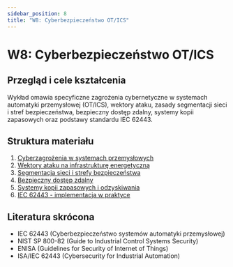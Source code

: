 ```yaml
---
sidebar_position: 8
title: "W8: Cyberbezpieczeństwo OT/ICS"
---
```


# W8: Cyberbezpieczeństwo OT/ICS

## Przegląd i cele kształcenia

Wykład omawia specyficzne zagrożenia cybernetyczne w systemach automatyki przemysłowej (OT/ICS), wektory ataku, zasady segmentacji sieci i stref bezpieczeństwa, bezpieczny dostęp zdalny, systemy kopii zapasowych oraz podstawy standardu IEC 62443.

## Struktura materiału

1. [Cyberzagrożenia w systemach przemysłowych](./01-cyberzagrozenia-systemy-przemyslowe.mdx)
2. [Wektory ataku na infrastrukturę energetyczną](./02-wektory-ataku-infrastruktura-energetyczna.mdx)
3. [Segmentacja sieci i strefy bezpieczeństwa](./03-segmentacja-sieci-strefy-bezpieczenstwa.mdx)
4. [Bezpieczny dostęp zdalny](./04-bezpieczny-dostep-zdalny.mdx)
5. [Systemy kopii zapasowych i odzyskiwania](./05-systemy-kopii-zapasowych-odzyskiwanie.mdx)
6. [IEC 62443 - implementacja w praktyce](./06-iec-62443-implementacja-praktyka.mdx)

## Literatura skrócona

- IEC 62443 (Cyberbezpieczeństwo systemów automatyki przemysłowej)
- NIST SP 800-82 (Guide to Industrial Control Systems Security)
- ENISA (Guidelines for Security of Internet of Things)
- ISA/IEC 62443 (Cybersecurity for Industrial Automation)
